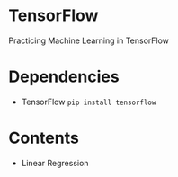 # TensorFlow
 Practicing Machine Learning in TensorFlow

# Dependencies

 + TensorFlow
	`pip install tensorflow`
 
# Contents
+ Linear Regression
 
